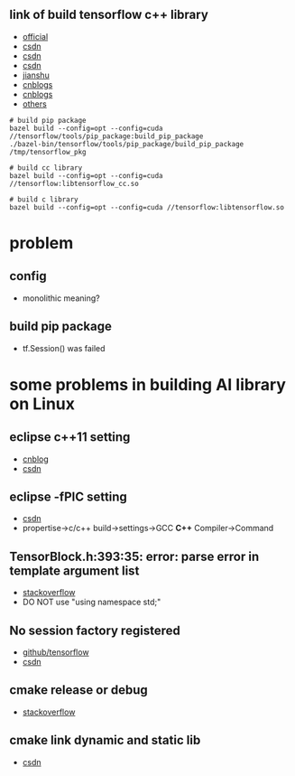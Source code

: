 ## link of build tensorflow c++ library
- [official](https://tensorflow.google.cn/install/source)
- [csdn](https://blog.csdn.net/qq_37674858/article/details/81095101)
- [csdn](https://blog.csdn.net/luanpeng825485697/article/details/81152615)
- [csdn](https://blog.csdn.net/shuzfan/article/details/78516542)
- [jianshu](https://www.jianshu.com/p/d46596558640)
- [cnblogs](https://www.cnblogs.com/seniusen/p/9756302.html)
- [cnblogs](https://www.cnblogs.com/seniusen/p/9756481.html)
- [others](http://www.manongjc.com/article/114533.html)


```
# build pip package
bazel build --config=opt --config=cuda //tensorflow/tools/pip_package:build_pip_package
./bazel-bin/tensorflow/tools/pip_package/build_pip_package /tmp/tensorflow_pkg

# build cc library
bazel build --config=opt --config=cuda //tensorflow:libtensorflow_cc.so

# build c library
bazel build --config=opt --config=cuda //tensorflow:libtensorflow.so

```

# problem

## config
- monolithic meaning?

## build pip package
- tf.Session() was failed



# some problems in building AI library on Linux

## eclipse c++11 setting
- [cnblog](https://www.cnblogs.com/mcginn/p/5899275.html)
- [csdn](https://blog.csdn.net/xinqingwuji/article/details/81019843)

## eclipse -fPIC setting
- [csdn](https://blog.csdn.net/shenchen8274/article/details/7822822)
- propertise->c/c++ build->settings->GCC **C++** Compiler->Command

## TensorBlock.h:393:35: error: parse error in template argument list
- [stackoverflow](https://stackoverflow.com/questions/36274171/missing-template-arguments-before/36275150#36275150)
- DO NOT use "using namespace std;"

## No session factory registered
- [github/tensorflow](https://github.com/tensorflow/tensorflow/issues/3308#issuecomment-233799915)
- [csdn](https://blog.csdn.net/wd1603926823/article/details/92843830)

## cmake release or debug
- [stackoverflow](https://stackoverflow.com/a/7725055/9873377)

## cmake link dynamic and static lib
- [csdn](https://blog.csdn.net/KYJL888/article/details/85109782)


